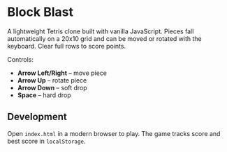 # Block Blast

A lightweight Tetris clone built with vanilla JavaScript. Pieces fall automatically on a 20x10 grid and can be moved or rotated with the keyboard. Clear full rows to score points.

Controls:
- **Arrow Left/Right** – move piece
- **Arrow Up** – rotate piece
- **Arrow Down** – soft drop
- **Space** – hard drop

## Development
Open `index.html` in a modern browser to play. The game tracks score and best score in `localStorage`.
